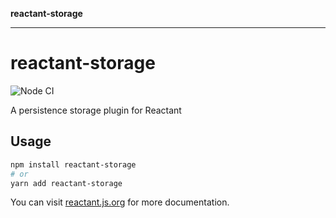 **reactant-storage**

***

# reactant-storage

![Node CI](https://github.com/unadlib/reactant/workflows/Node%20CI/badge.svg)

A persistence storage plugin for Reactant

## Usage

```bash
npm install reactant-storage
# or
yarn add reactant-storage
```

You can visit [reactant.js.org](https://reactant.js.org/) for more documentation.
